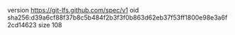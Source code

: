 version https://git-lfs.github.com/spec/v1
oid sha256:d39a6cf88f37b8c5b484f2b3f3f0b863d62eb37f53ff1800e98e3a6f2cd14623
size 108
